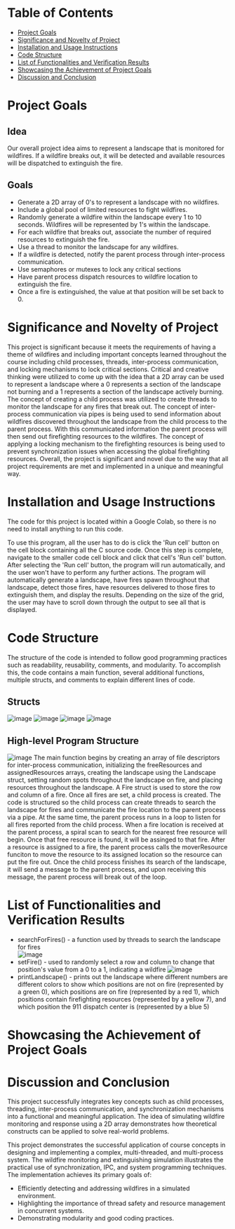 # Table of Contents
- [Project Goals](#project-goals)
-  [Significance and Novelty of Project](#significance-and-novelty-of-project)
-  [Installation and Usage Instructions](#installation-and-usage-instructions)
-  [Code Structure](#code-structure)
-  [List of Functionalities and Verification Results](#list-of-functionalities-and-verification-results)
-  [Showcasing the Achievement of Project Goals](#showcasing-the-achievement-of-project-goals)
-  [Discussion and Conclusion](#discussion-and-conclusion)

# Project Goals
## Idea
Our overall project idea aims to represent a landscape that is monitored for wildfires. If a wildfire breaks out, it will be detected and available resources will be dispatched to extinguish the fire. 

## Goals
- Generate a 2D array of 0's to represent a landscape with no wildfires.
- Include a global pool of limited resources to fight wildfires.
- Randomly generate a wildfire within the landscape every 1 to 10 seconds. Wildfires will be represented by 1's within the landscape.
- For each wildfire that breaks out, associate the number of required resources to extinguish the fire.
- Use a thread to monitor the landscape for any wildfires.
- If a wildfire is detected, notify the parent process through inter-process communication.
- Use semaphores or mutexes to lock any critical sections
- Have parent process dispatch resources to wildfire location to extinguish the fire.
- Once a fire is extinguished, the value at that position will be set back to 0.

# Significance and Novelty of Project
This project is significant because it meets the requirements of having a theme of wildfires and including important concepts learned throughout the course including child processes, threads, inter-process communication, and locking mechanisms to lock critical sections. Critical and creative thinking were utilized to come up with the idea that a 2D array can be used to represent a landscape where a 0 represents a section of the landscape not burning and a 1 represents a section of the landscape actively burning. The concept of creating a child process was utilized to create threads to monitor the landscape for any fires that break out. The concept of inter-process communication via pipes is being used to send information about wildfires discovered throughout the landscape from the child process to the parent process. With this communicated information the parent process will then send out firefighting resources to the wildfires. The concept of applying a locking mechanism to the firefighting resources is being used to prevent synchronization issues when accessing the global firefighting resources. Overall, the project is significant and novel due to the way that all project requirements are met and implemented in a unique and meaningful way.

# Installation and Usage Instructions
The code for this project is located within a Google Colab, so there is no need to install anything to run this code.  

To use this program, all the user has to do is click the 'Run cell' button on the cell block containing all the C source code. Once this step is complete, navigate to the smaller code cell block and click that cell's 'Run cell' button. After selecting the 'Run cell' button, the program will run automatically, and the user won't have to perform any further actions. The program will automatically generate a landscape, have fires spawn throughout that landscape, detect those fires, have resources delivered to those fires to extinguish them, and display the results. Depending on the size of the grid, the user may have to scroll down through the output to see all that is displayed. 

# Code Structure
The structure of the code is intended to follow good programming practices such as readability, reusability, comments, and modularity. To accomplish this, the code contains a main function, several additional functions, multiple structs, and comments to explain different lines of code. 
## Structs
![image](/images/landscapeStruct.jpg)
![image](/images/fireStruct.jpg)
![image](/images/threadArgsStruct.jpg)
![image](/images/resourceStruct.jpg)  

## High-level Program Structure
![image](/images/codeStructureDiagram.jpg)
The main function begins by creating an array of file descriptors for inter-process communication, initializing the freeResources and assignedResources arrays, creating the landscape using the Landscape struct, setting random spots throughout the landscape on fire, and placing resources throughout the landscape. A Fire struct is used to store the row and column of a fire. Once all fires are set, a child process is created. The code is structured so the child process can create threads to search the landscape for fires and communicate the fire location to the parent process via a pipe. At the same time, the parent process runs in a loop to listen for all fires reported from the child process. When a fire location is received at the parent process, a spiral scan to search for the nearest free resource will begin. Once that free resource is found, it will be assinged to that fire. After a resource is assigned to a fire, the parent process calls the moverResource funciton to move the resource to its assigned location so the resource can put the fire out. Once the child process finishes its search of the landscape, it will send a message to the parent process, and upon receiving this message, the parent process will break out of the loop.

# List of Functionalities and Verification Results
- searchForFires() - a function used by threads to search the landscape for fires  
![image](/images/searchForFiresOutput.jpg) 
- setFire() - used to randomly select a row and column to change that position's value from a 0 to a 1, indicating a wildfire
![image](/images/setFiresOutput.jpg) 
- printLandscape() - prints out the landscape where different numbers are different colors to show which positions are not on fire (represented by a green 0), which positions are on fire (represented by a red 1), which positions contain firefighting resources (represented by a yellow 7), and which position the 911 dispatch center is (represented by a blue 5)
# Showcasing the Achievement of Project Goals

# Discussion and Conclusion
This project successfully integrates key concepts such as child processes, threading, inter-process communication, and synchronization mechanisms into a functional and meaningful application. The idea of simulating wildfire monitoring and response using a 2D array demonstrates how theoretical constructs can be applied to solve real-world problems.

This project demonstrates the successful application of course concepts in designing and implementing a complex, multi-threaded, and multi-process system. The wildfire monitoring and extinguishing simulation illustrates the practical use of synchronization, IPC, and system programming techniques. The implementation achieves its primary goals of:
- Efficiently detecting and addressing wildfires in a simulated environment.
- Highlighting the importance of thread safety and resource management in concurrent systems.
- Demonstrating modularity and good coding practices.
